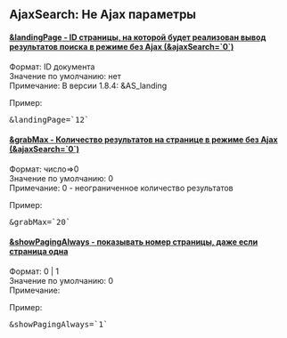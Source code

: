 
<meta http-equiv="Content-Type" content="text/html; charset=utf-8">
<h2>AjaxSearch: Не Ajax параметры</h2>

<div class="panel-group accordion">
<div class="panel panel-default">
<div class="panel-heading">
<h4 class="panel-title"><a id="115"></a><a class="accordion-toggle collapsed" data-toggle="collapse" data-parent="#accordion3" href="#collapse115"><span class="text-bold">&landingPage</span> - ID страницы, на которой будет реализован вывод результатов поиска в режиме без Ajax (&ajaxSearch=`0`)</a></h4>
</div>
<div id="collapse115" class="panel-collapse collapse">
<div class="panel-body">
<span class="text-bold">Формат:</span> ID документа<br>
<span class="text-bold">Значение по умолчанию:</span> нет<br>
<span class="text-bold">Примечание:</span> В версии 1.8.4: &AS_landing<br>
<p><span class="text-bold">Пример:</span></p>
<pre class="brush: html;">&landingPage=`12`</pre>
</div>
</div>
</div>
<div class="panel panel-default">
<div class="panel-heading">
<h4 class="panel-title"><a id="116"></a><a class="accordion-toggle collapsed" data-toggle="collapse" data-parent="#accordion3" href="#collapse116"><span class="text-bold">&grabMax</span> - Количество результатов на странице в режиме без Ajax (&ajaxSearch=`0`)</a></h4>
</div>
<div id="collapse116" class="panel-collapse collapse">
<div class="panel-body">
<span class="text-bold">Формат:</span> число=>0<br>
<span class="text-bold">Значение по умолчанию:</span> 0<br>
<span class="text-bold">Примечание:</span> 0 - неограниченное количество результатов<br>
<p><span class="text-bold">Пример:</span></p>
<pre class="brush: html;">&grabMax=`20`</pre>
</div>
</div>
</div>
<div class="panel panel-default">
<div class="panel-heading">
<h4 class="panel-title"><a id="117"></a><a class="accordion-toggle collapsed" data-toggle="collapse" data-parent="#accordion3" href="#collapse117"><span class="text-bold">&showPagingAlways</span> - показывать номер страницы, даже если страница одна</a></h4>
</div>
<div id="collapse117" class="panel-collapse collapse">
<div class="panel-body">
<span class="text-bold">Формат:</span> 0 | 1<br>
<span class="text-bold">Значение по умолчанию:</span> 0<br>
<span class="text-bold">Примечание:</span> <br>
<p><span class="text-bold">Пример:</span></p>
<pre class="brush: html;">&showPagingAlways=`1`</pre>
</div>
</div>
</div>
</div>